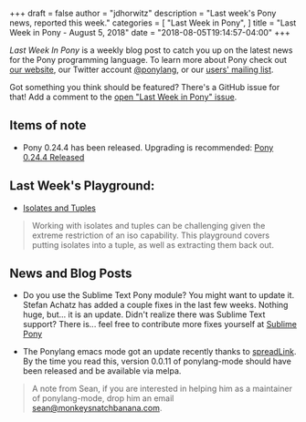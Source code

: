 +++
draft = false
author = "jdhorwitz"
description = "Last week's Pony news, reported this week."
categories = [
    "Last Week in Pony",
]
title = "Last Week in Pony - August 5, 2018"
date = "2018-08-05T19:14:57-04:00"
+++

_Last Week In Pony_ is a weekly blog post to catch you up on the latest news for the Pony programming language. To learn more about Pony check out [our website](https://ponylang.io), our Twitter account [@ponylang](https://twitter.com/ponylang), or our [users' mailing list](https://pony.groups.io/g/user).

Got something you think should be featured? There's a GitHub issue for that! Add a comment to the [open "Last Week in Pony" issue](https://github.com/ponylang/ponylang.github.io/issues?q=is%3Aissue+is%3Aopen+label%3Alast-week-in-pony).

<!--more-->

## Items of note

- Pony 0.24.4 has been released. Upgrading is recommended: [Pony 0.24.4 Released](https://www.ponylang.io/blog/2018/07/0.24.4-released/)

## Last Week's Playground:

- [Isolates and Tuples](https://playground.ponylang.io/?gist=16c4ae4851efea2d7903c4f5173fd12a)

> Working with isolates and tuples can be challenging given the extreme restriction of an iso capability. This playground covers putting isolates into a tuple, as well as extracting them back out.

## News and Blog Posts

- Do you use the Sublime Text Pony module? You might want to update it. Stefan Achatz has added a couple fixes in the last few weeks. Nothing huge, but... it is an update. Didn't realize there was Sublime Text support? There is... feel free to contribute more fixes yourself at [Sublime Pony](https://github.com/ponylang/sublime-pony)

- The Ponylang emacs mode got an update recently thanks to [spreadLink](https://github.com/spreadlink). By the time you read this, version 0.0.11 of ponylang-mode should have been released and be available via melpa.

> A note from Sean, if you are interested in helping him as a maintainer of ponylang-mode, drop him an email [sean@monkeysnatchbanana.com](mailto:sean@monkeysnatchbanana.com).
